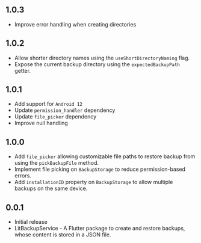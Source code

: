 ## 1.0.3

- Improve error handling when creating directories

## 1.0.2

- Allow shorter directory names using the `useShortDirectoryNaming` flag.
- Expose the current backup directory using the `expectedBackupPath` getter.

## 1.0.1

- Add support for `Android 12`
- Update `permission_handler` dependency
- Update `file_picker` dependency
- Improve null handling

## 1.0.0

- Add `file_picker` allowing customizable file paths to restore backup from using the `pickBackupFile` method.
- Implement file picking on `BackupStorage` to reduce permission-based errors.
- Add `installationID` property on `BackupStorage` to allow multiple backups on the same device.

## 0.0.1

- Initial release
- LitBackupService - A Flutter package to create and restore backups, whose content is stored in a JSON file.
